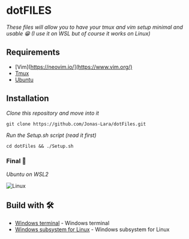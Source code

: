 # dotFILES

_These files will allow you to have your tmux and vim setup minimal and usable 😁 (I use it on WSL but of course it works on Linux)_

## Requirements

* [Vim](https://neovim.io/](https://www.vim.org/)
* [Tmux](https://github.com/tmux/tmux/wiki)
* [Ubuntu](https://ubuntu.com/)

## Installation 

_Clone this repository and move into it_

```
git clone https://github.com/Jonas-Lara/dotFiles.git
```

_Run the Setup.sh script (read it first)_

```
cd dotFiles && ./Setup.sh
```

### Final 🚀

_Ubuntu on WSL2_

<img src=/Sources/WSL.png alt="Linux"/>

## Build with 🛠️

* [Windows terminal](https://docs.microsoft.com/en-us/windows/terminal/) - Windows terminal
* [Windows subsystem for Linux](https://docs.microsoft.com/es-mx/windows/wsl/) - Windows subsystem for Linux

